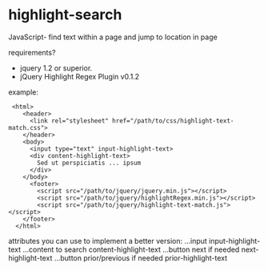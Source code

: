 # highlight-search
JavaScript- find text within a page and jump to location in page

requirements?
 - jquery 1.2 or superior.
 - jQuery Highlight Regex Plugin v0.1.2
 
example:
```
 <html>
    <header>
      <link rel="stylesheet" href="/path/to/css/highlight-text-match.css">
    </header>
    <body>
      <input type="text" input-highlight-text>
      <div content-highlight-text>
        Sed ut perspiciatis ... ipsum 
      </div>
    </body>
      <footer>
        <script src="/path/to/jquery/jquery.min.js"></script>
        <script src="/path/to/jquery/highlightRegex.min.js"></script>
        <script src="/path/to/jquery/highlight-text-match.js"></script>        
    </footer>
  </html>
  ```
  
  attributes you can use to implement a better version:
    ...input input-highlight-text 
    ...content to search content-highlight-text
    ...button next if needed next-highlight-text
    ...button prior/previous if needed prior-highlight-text
  
